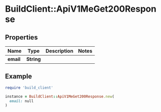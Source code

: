# BuildClient::ApiV1MeGet200Response

## Properties

| Name | Type | Description | Notes |
| ---- | ---- | ----------- | ----- |
| **email** | **String** |  |  |

## Example

```ruby
require 'build_client'

instance = BuildClient::ApiV1MeGet200Response.new(
  email: null
)
```

